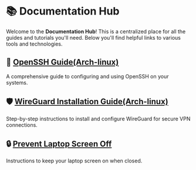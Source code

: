 # 📚 Documentation Hub

Welcome to the **Documentation Hub**! This is a centralized place for all the guides and tutorials you'll need. Below you'll find helpful links to various tools and technologies.

## 🔐 [OpenSSH Guide(Arch-linux)](https://github.com/xrito-o/Documentations/blob/main/linux/openssh.md)
A comprehensive guide to configuring and using OpenSSH on your systems.

## 🛡️ [WireGuard Installation Guide(Arch-linux)](https://github.com/xrito-o/Documentations/blob/main/linux/wireguard_installation_guide.md)
Step-by-step instructions to install and configure WireGuard for secure VPN connections.

## 🔒 [Prevent Laptop Screen Off](https://github.com/xrito-o/Documentations/blob/main/linux/prevent_laptop_screen_off.md)
Instructions to keep your laptop screen on when closed.
